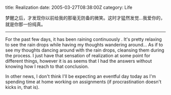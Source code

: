 title: Realization
date: 2005-03-27T08:38:00Z
category: Life

梦醒之后，才发现你以前给我的那毫无防备的微笑。这时才猛然发觉…我爱你的，就是你那一份纯真。

---

For the past few days, it has been raining continuously . It's pretty relaxing to see the rain drops while having my thoughts wandering around… As if to see my thoughts dancing around with the rain drops, cleansing them during the process. I just have that sensation of realization at some point for different things, however it is as seems that I had the answers without knowing how I reach to that conclusion.

In other news, I don't think I'll be expecting an eventful day today as I'm spending time at home working on assignments (if procrastination doesn't kicks in, that is).
